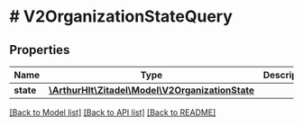 # # V2OrganizationStateQuery

## Properties

Name | Type | Description | Notes
------------ | ------------- | ------------- | -------------
**state** | [**\ArthurHlt\Zitadel\Model\V2OrganizationState**](V2OrganizationState.md) |  | [optional]

[[Back to Model list]](../../README.md#models) [[Back to API list]](../../README.md#endpoints) [[Back to README]](../../README.md)
